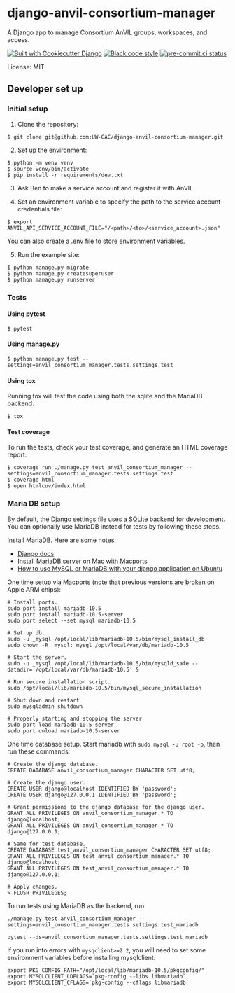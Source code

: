 # django-anvil-consortium-manager

A Django app to manage Consortium AnVIL groups, workspaces, and access.

[![Built with Cookiecutter Django](https://img.shields.io/badge/built%20with-Cookiecutter%20Django-ff69b4.svg?logo=cookiecutter)](https://github.com/cookiecutter/cookiecutter-django/)
[![Black code style](https://img.shields.io/badge/code%20style-black-000000.svg)](https://github.com/ambv/black)
[![pre-commit.ci status](https://results.pre-commit.ci/badge/github/UW-GAC/django-anvil-consortium-manager/main.svg)](https://results.pre-commit.ci/latest/github/UW-GAC/django-anvil-consortium-manager/main)

License: MIT


## Developer set up

### Initial setup

1. Clone the repository:

```
$ git clone git@github.com:UW-GAC/django-anvil-consortium-manager.git
```

2. Set up the environment:

```
$ python -m venv venv
$ source venv/bin/activate
$ pip install -r requirements/dev.txt
```

3. Ask Ben to make a service account and register it with AnVIL.

4. Set an environment variable to specify the path to the service account credentials file:

```
$ export ANVIL_API_SERVICE_ACCOUNT_FILE="/<path>/<to>/<service_account>.json"
```

You can also create a .env file to store environment variables.

5. Run the example site:

```
$ python manage.py migrate
$ python manage.py createsuperuser
$ python manage.py runserver
```

### Tests

#### Using pytest

```
$ pytest
```
#### Using manage.py

```
$ python manage.py test --settings=anvil_consortium_manager.tests.settings.test
```

#### Using tox

Running tox will test the code using both the sqlite and the MariaDB backend.

```
$ tox
```

#### Test coverage

To run the tests, check your test coverage, and generate an HTML coverage report:

    $ coverage run ./manage.py test anvil_consortium_manager --settings=anvil_consortium_manager.tests.settings.test
    $ coverage html
    $ open htmlcov/index.html


### Maria DB setup

By default, the Django settings file uses a SQLite backend for development.
You can optionally use MariaDB instead for tests by following these steps.

Install MariaDB. Here are some notes:
* [Django docs](https://docs.djangoproject.com/en/4.0/ref/databases/#mysql-notes)
* [Install MariaDB server on Mac with Macports](https://www.sindastra.de/p/1966/how-to-install-mariadb-server-on-mac-with-macports)
* [How to use MySQL or MariaDB with your django application on Ubuntu](https://www.digitalocean.com/community/tutorials/how-to-use-mysql-or-mariadb-with-your-django-application-on-ubuntu-14-04)

One time setup via Macports (note that previous versions are broken on Apple ARM chips):
```
# Install ports.
sudo port install mariadb-10.5
sudo port install mariadb-10.5-server
sudo port select --set mysql mariadb-10.5

# Set up db.
sudo -u _mysql /opt/local/lib/mariadb-10.5/bin/mysql_install_db
sudo chown -R _mysql:_mysql /opt/local/var/db/mariadb-10.5

# Start the server.
sudo -u _mysql /opt/local/lib/mariadb-10.5/bin/mysqld_safe --datadir='/opt/local/var/db/mariadb-10.5' &

# Run secure installation script.
sudo /opt/local/lib/mariadb-10.5/bin/mysql_secure_installation

# Shut down and restart
sudo mysqladmin shutdown

# Properly starting and stopping the server
sudo port load mariadb-10.5-server
sudo port unload mariadb-10.5-server
```

One time database setup. Start mariadb with `sudo mysql -u root -p`, then run these commands:
```
# Create the django database.
CREATE DATABASE anvil_consortium_manager CHARACTER SET utf8;

# Create the django user.
CREATE USER django@localhost IDENTIFIED BY 'password';
CREATE USER django@127.0.0.1 IDENTIFIED BY 'password';

# Grant permissions to the django database for the django user.
GRANT ALL PRIVILEGES ON anvil_consortium_manager.* TO django@localhost;
GRANT ALL PRIVILEGES ON anvil_consortium_manager.* TO django@127.0.0.1;

# Same for test database.
CREATE DATABASE test_anvil_consortium_manager CHARACTER SET utf8;
GRANT ALL PRIVILEGES ON test_anvil_consortium_manager.* TO django@localhost;
GRANT ALL PRIVILEGES ON test_anvil_consortium_manager.* TO django@127.0.0.1;

# Apply changes.
> FLUSH PRIVILEGES;
```

To run tests using MariaDB as the backend, run:

```
./manage.py test anvil_consortium_manager --settings=anvil_consortium_manager.tests.settings.test_mariadb
```

```
pytest --ds=anvil_consortium_manager.tests.settings.test_mariadb
```

If you run into errors with `mysqclient>=2.2`, you will need to set some environment variables before installing mysqlclient:

```
export PKG_CONFIG_PATH="/opt/local/lib/mariadb-10.5/pkgconfig/"
export MYSQLCLIENT_LDFLAGS=`pkg-config --libs libmariadb`
export MYSQLCLIENT_CFLAGS=`pkg-config --cflags libmariadb`
```
